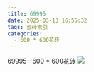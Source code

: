 ```yaml
---
title: 69995
date: 2025-03-13 16:55:32
tags: 瓷砖索引
categories:
  - 600 * 600花砖
---
```


69995--600 * 600花砖
![](/img/ceramic/600_600huazhuan/69995.jpg)